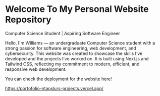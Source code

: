 # Welcome To My Personal Website Repository
Computer Science Student | Aspiring Software Engineer

Hello, I'm Williams — an undergraduate Computer Science student with a strong passion for software engineering, web development, and cybersecurity. This website was created to showcase the skills I’ve developed and the projects I’ve worked on. It is built using Next.js and Tailwind CSS, reflecting my commitment to modern, efficient, and responsive web development.

You can check the deployment for the website here!

https://portofolio-ntapslurs-projects.vercel.app/
